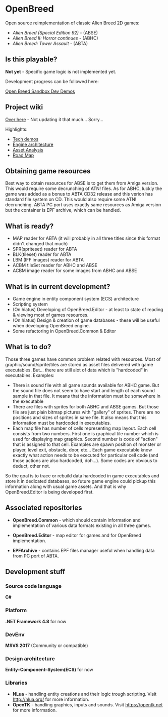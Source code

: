 # OpenBreed
Open source reimplementation of classic Alien Breed 2D games:
 - *Alien Breed (Special Edition 92)* - (ABSE)
 - *Alien Breed II: Horror continues* - (ABHC)
 - *Alien Breed: Tower Assault* - (ABTA)

## Is this playable? 
 **Not yet** - Specific game logic is not implemented yet.
 
Development progress can be followed here:

[Open Breed Sandbox Dev Demos](https://www.youtube.com/playlist?list=PLJkKyk7ZrnWJGoFTAFFN0nItfKI7cyHDO)

## Project wiki
[Over here](https://github.com/mrpetro/OpenBreed/wiki) - Not updating it that much... Sorry...

Highlights:
* [Tech demos](https://github.com/mrpetro/OpenBreed/wiki/Tech-demos)
* [Engine architecture](https://github.com/mrpetro/OpenBreed/wiki/Engine-architecture)
* [Asset Analysis](https://github.com/mrpetro/OpenBreed/wiki/Assets-analysis)
* [Road Map](https://github.com/mrpetro/OpenBreed/wiki/Road-map)

## Obtaining game resources
 
Best way to obtain resources for ABSE is to get them from Amiga version. This would require some decrunching of ATN! files.
As for ABHC, luckly the game was added as a bonus to ABTA CD32 release and this verion has standard file system on CD.  This would also require some ATN! decrunching.
ABTA PC port uses exactly same resources as Amiga version but the container is EPF archive, which can be handled.

## What is ready? 

* MAP reader for ABTA (it will probably in all three titles since this format didn't changed that much)
* SPR(spriteset) reader for ABTA
* BLK(tileset) reader for ABTA
* LBM (IFF images) reader for ABTA
* ACBM tileSet reader for ABHC and ABSE
* ACBM image reader for some images from ABHC and ABSE

## What is in current development? 
* Game engine in entity component system (ECS) architecture
* Scripting system
* (On hiatus) Developing of OpenBreed.Editor - at least to state of reading & viewing most of games resources.
* (On hiatus) Design & creation of game databases - these will be useful when developing OpenBreed engine. 
* Some refactoring in OpenBreed.Common & Editor

## What is to do? 

Those three games have common problem related with resources. Most of graphic/sound/sprite/tiles are stored as asset files delivered with game executables. But... there are still alot of data which is "hardcoded" in executables.
Examples:
* There is sound file with all game sounds available for ABHC game. But the sound file does not seem to have start and length of each sound sample in that file. It means that the information must be somewhere in the executable
* There are files with sprites for both ABHC and ABSE games. But those file are just plain bitmap pictures with "gallery" of sprites. There are no positions and sizes of sprites in same file. It also means that this information must be hardcoded in executables.
* Each map file has number of cells representing map layout. Each cell consists from two numbers. First one is graphical tile number which is used for displaying map graphics. Second number is code of "action" that is assigned to that cell. Examples are spawn position of monster or player, level exit, obstacle, door, etc... Each game executable know exactly what action needs to be executed for particular cell code (and those actions are also hardcoded, doh...). Some codes are obvious to deduct, other not.

So the goal is to trace or rebuild data hardcoded in game executables and store it in dedicated databases, so future game engine could pickup this information along with usual game assets. And that is why OpenBreed.Editor is being developed first.

## Associated repositories
* **OpenBreed.Common** - which should contain information and implementation of various data formats existing in all three games.

* **OpenBreed.Editor** - map editor for games and for OpenBreed implementation.

* **EPFArchive** - contains EPF files manager useful when handling data from PC port of ABTA.

## Development stuff

### Source code language
**C#**

### Platform
**.NET Framework 4.8** for now

### DevEnv
**MSVS 2017** (Community or compatible)

### Design architecture
**Entity–Component–System(ECS)** for now

### Libraries
* **NLua** - handling entity creations and their logic trough scripting. Visit http://nlua.org/ for more information.
* **OpenTK** - handling graphics, inputs and sounds. Visit https://opentk.net for more information.
